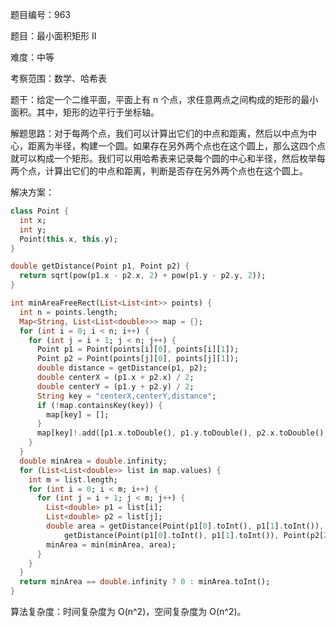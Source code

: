 题目编号：963

题目：最小面积矩形 II

难度：中等

考察范围：数学、哈希表

题干：给定一个二维平面，平面上有 n 个点，求任意两点之间构成的矩形的最小面积。其中，矩形的边平行于坐标轴。

解题思路：对于每两个点，我们可以计算出它们的中点和距离，然后以中点为中心，距离为半径，构建一个圆。如果存在另外两个点也在这个圆上，那么这四个点就可以构成一个矩形。我们可以用哈希表来记录每个圆的中心和半径，然后枚举每两个点，计算出它们的中点和距离，判断是否存在另外两个点也在这个圆上。

解决方案：

```dart
class Point {
  int x;
  int y;
  Point(this.x, this.y);
}

double getDistance(Point p1, Point p2) {
  return sqrt(pow(p1.x - p2.x, 2) + pow(p1.y - p2.y, 2));
}

int minAreaFreeRect(List<List<int>> points) {
  int n = points.length;
  Map<String, List<List<double>>> map = {};
  for (int i = 0; i < n; i++) {
    for (int j = i + 1; j < n; j++) {
      Point p1 = Point(points[i][0], points[i][1]);
      Point p2 = Point(points[j][0], points[j][1]);
      double distance = getDistance(p1, p2);
      double centerX = (p1.x + p2.x) / 2;
      double centerY = (p1.y + p2.y) / 2;
      String key = "centerX,centerY,distance";
      if (!map.containsKey(key)) {
        map[key] = [];
      }
      map[key]!.add([p1.x.toDouble(), p1.y.toDouble(), p2.x.toDouble(), p2.y.toDouble()]);
    }
  }
  double minArea = double.infinity;
  for (List<List<double>> list in map.values) {
    int m = list.length;
    for (int i = 0; i < m; i++) {
      for (int j = i + 1; j < m; j++) {
        List<double> p1 = list[i];
        List<double> p2 = list[j];
        double area = getDistance(Point(p1[0].toInt(), p1[1].toInt()), Point(p2[0].toInt(), p2[1].toInt())) *
            getDistance(Point(p1[0].toInt(), p1[1].toInt()), Point(p2[2].toInt(), p2[3].toInt()));
        minArea = min(minArea, area);
      }
    }
  }
  return minArea == double.infinity ? 0 : minArea.toInt();
}
```

算法复杂度：时间复杂度为 O(n^2)，空间复杂度为 O(n^2)。